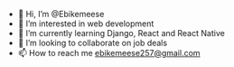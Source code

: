 - 👋 Hi, I’m @Ebikemeese
- 👀 I’m interested in web development 
- 🌱 I’m currently learning Django, React and React Native 
- 💞️ I’m looking to collaborate on job deals
- 📫 How to reach me ebikemeese257@gmail.com

<!---
Ebikemeese/Ebikemeese is a ✨ special ✨ repository because its `README.md` (this file) appears on your GitHub profile.
You can click the Preview link to take a look at your changes.
--->
